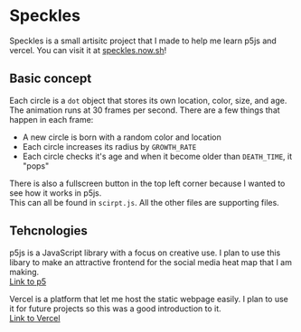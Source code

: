 # Speckles

Speckles is a small artisitc project that I made to help me learn p5js and vercel. You can visit it at [speckles.now.sh](https://speckles.now.sh)!

## Basic concept

Each circle is a `dot` object that stores its own location, color, size, and age. The animation runs at 30 frames per second. There are a few things that happen in each frame:  
* A new circle is born with a random color and location
* Each circle increases its radius by `GROWTH_RATE`
* Each circle checks it's age and when it become older than `DEATH_TIME`, it "pops"

There is also a fullscreen button in the top left corner because I wanted to see how it works in p5js.  
This can all be found in `scirpt.js`. All the other files are supporting files.

## Tehcnologies

p5js is a JavaScript library with a focus on creative use. I plan to use this libary to make an attractive frontend for the social media heat map that I am making.  
[Link to p5](https://p5js.org)


Vercel is a platform that let me host the static webpage easily. I plan to use it for future projects so this was a good introduction to it.  
[Link to Vercel](https://vercel.com)
